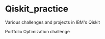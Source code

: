 # Qiskit_practice
Various challenges and projects in IBM's Qiskit

Portfolio Optimization challenge
